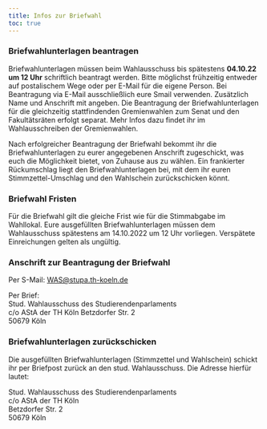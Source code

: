 ```yaml
---
title: Infos zur Briefwahl
toc: true
---
```


### Briefwahlunterlagen beantragen

Briefwahlunterlagen müssen beim Wahlausschuss bis spätestens **04.10.22 um 12 Uhr** schriftlich beantragt werden. Bitte möglichst frühzeitig entweder auf postalischem Wege oder per E-Mail für die eigene Person. Bei Beantragung via E-Mail ausschließlich eure Smail verwenden. Zusätzlich Name und Anschrift mit angeben. Die Beantragung der Briefwahlunterlagen für die gleichzeitig stattfindenden Gremienwahlen zum Senat und den Fakultätsräten erfolgt separat. Mehr Infos dazu findet ihr im Wahlausschreiben der Gremienwahlen.

Nach erfolgreicher Beantragung der Briefwahl bekommt ihr die Briefwahlunterlagen zu eurer angegebenen Anschrift zugeschickt, was euch die Möglichkeit bietet, von Zuhause aus zu wählen. Ein frankierter Rückumschlag liegt den Briefwahlunterlagen bei, mit dem ihr euren Stimmzettel-Umschlag und den Wahlschein zurückschicken könnt.

### Briefwahl Fristen

Für die Briefwahl gilt die gleiche Frist wie für die Stimmabgabe im Wahllokal. Eure ausgefüllten Briefwahlunterlagen müssen dem Wahlausschuss spätestens am 14.10.2022 um 12 Uhr vorliegen. Verspätete Einreichungen gelten als ungültig.

### Anschrift zur Beantragung der Briefwahl

Per S-Mail: WAS@stupa.th-koeln.de

Per Brief:  
Stud. Wahlausschuss des Studierendenparlaments  
c/o AStA der TH Köln
Betzdorfer Str. 2  
50679 Köln

### Briefwahlunterlagen zurückschicken

Die ausgefüllten Briefwahlunterlagen (Stimmzettel und Wahlschein) schickt ihr per Briefpost zurück an den stud. Wahlausschuss. Die Adresse hierfür lautet:

Stud. Wahlausschuss des Studierendenparlaments  
c/o AStA der TH Köln  
Betzdorfer Str. 2  
50679 Köln
